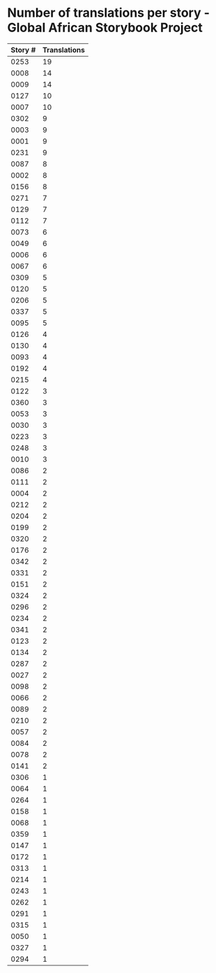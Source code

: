 # Number of translations per story - Global African Storybook Project

Story # | Translations
------- | ------------
0253 | 19
0008 | 14
0009 | 14
0127 | 10
0007 | 10
0302 | 9
0003 | 9
0001 | 9
0231 | 9
0087 | 8
0002 | 8
0156 | 8
0271 | 7
0129 | 7
0112 | 7
0073 | 6
0049 | 6
0006 | 6
0067 | 6
0309 | 5
0120 | 5
0206 | 5
0337 | 5
0095 | 5
0126 | 4
0130 | 4
0093 | 4
0192 | 4
0215 | 4
0122 | 3
0360 | 3
0053 | 3
0030 | 3
0223 | 3
0248 | 3
0010 | 3
0086 | 2
0111 | 2
0004 | 2
0212 | 2
0204 | 2
0199 | 2
0320 | 2
0176 | 2
0342 | 2
0331 | 2
0151 | 2
0324 | 2
0296 | 2
0234 | 2
0341 | 2
0123 | 2
0134 | 2
0287 | 2
0027 | 2
0098 | 2
0066 | 2
0089 | 2
0210 | 2
0057 | 2
0084 | 2
0078 | 2
0141 | 2
0306 | 1
0064 | 1
0264 | 1
0158 | 1
0068 | 1
0359 | 1
0147 | 1
0172 | 1
0313 | 1
0214 | 1
0243 | 1
0262 | 1
0291 | 1
0315 | 1
0050 | 1
0327 | 1
0294 | 1
